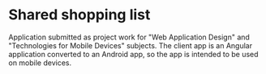 # Shared shopping list

Application submitted as project work for "Web Application Design" and "Technologies for Mobile Devices" subjects. The client app is an Angular application converted to an Android app, so the app is intended to be used on mobile devices.
